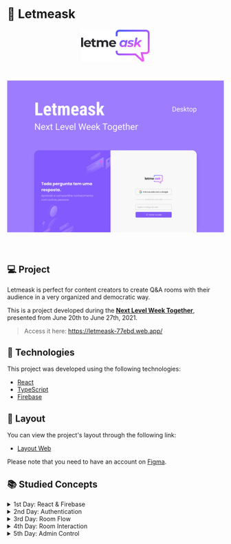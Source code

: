 # 🤔 Letmeask

<p align="center">
  <img alt="Letmeask" src="logo.svg" width="160px">
</p>

<h1 align="center">
    <img alt="Letmeask" src="cover.svg" />
</h1>

<br>

## 💻 Project

Letmeask is perfect for content creators to create Q&A rooms with their audience in a very organized and democratic way.

This is a project developed during the **[Next Level Week Together](https://nextlevelweek.com/)**, presented from June 20th to June 27th, 2021.

> Access it here: https://letmeask-77ebd.web.app/

## 🧪 Technologies
This project was developed using the following technologies:

- [React](https://reactjs.org)
- [TypeScript](https://www.typescriptlang.org/)
- [Firebase](https://firebase.google.com/)

## 🔖 Layout
You can view the project's layout through the following link:

- [Layout Web](https://www.figma.com/file/u0BQK8rCf2KgzcukdRRCWh/Letmeask/duplicate)

Please note that you need to have an account on [Figma](http://figma.com/).

## 📚 Studied Concepts
<details>
<summary>1st Day: React & Firebase</summary>
<li> Development environment </li>
<li> Single Page Application (SPA) flow </li>
<li> Getting started with React </li>
<li> React concepts </li>
<li> Creating a Firebase project </li>
<li> Connecting Firebase in React </li>
<li> Firebase environment variables in React </li>
</details>
<details>
<summary>2nd Day: Authentication</summary>
<li> Authentication screen </li>
<li> Room creation screen </li>
<li> Routing and navigation </li>
<li> Firebase authentication </li>
<li> React contexts </li>
<li> Authentication context </li>
<li> Retrieving authentication state </li>
<li> Creating an authentication hook </li>
</details>
<details>
<summary>3rd Day: Room Flow</summary>
<li> Room creation </li>
<li> Entering a room </li>
<li> Authorization control </li>
<li> Room page (HTML + CSS) </li>
<li> Creating a new question  </li>
<li> Consuming questions from Firebase </li>
<li> "Listening" for new questions </li>
</details>
<details>
<summary>4th Day: Room Interaction</summary>
<li> Question structure (HTML + CSS) </li>
<li> Creating a hook </li>
<li> Room page (admin) </li>
<li> Like functionality  </li>
<li> Question removal </li>
<li> Closing a room </li>
</details>
<details>
<summary>5th Day: Admin Control</summary>
<li> HTML and CSS for highlighting and answered questions </li>
<li> Highlighting a question </li>
<li> Marking as answered </li>
<li> Hosting the project </li>
</details>
